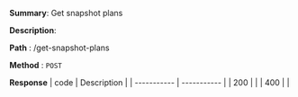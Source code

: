 **Summary**: Get snapshot plans

**Description**:

**Path** : /get-snapshot-plans

**Method** : `POST`

**Response**
| code      | Description |
| ----------- | ----------- |
|  200   |       |
|  400   |       |

